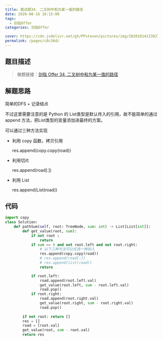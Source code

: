 ```yaml
---
title: 面试题34. 二叉树中和为某一值的路径
date: 2020-08-16 16:15:00
tags: 
  - 剑指Offer
categories: 剑指Offer

cover: https://cdn.jsdelivr.net/gh/PPsteven/pictures/img/20201014133927.png
permalink: /pages/c0c36d/
---
```


## 题目描述

> 做题链接：[剑指 Offer 34. 二叉树中和为某一值的路径](https://leetcode-cn.com/problems/er-cha-shu-zhong-he-wei-mou-yi-zhi-de-lu-jing-lcof/)
>

<!--more-->

## 解题思路

简单的DFS + 记录结点

不过这里需要注意的是 Python 的 List类型是默认传入的引用，故不能简单的通过 append 方法，把List类型的变量添加进最终的方案。

可以通过三种方法实现

-  利用 copy 函数，拷贝引用

   res.append(copy.copy(road))

- 利用切片

   res.append(road[:])

- 利用 List

  res.append(List(road))

## 代码

```python
import copy
class Solution:
    def pathSum(self, root: TreeNode, sum: int) -> List[List[int]]:
        def get_value(root, sum):
            if not root : 
                return
            if sum == 0 and not root.left and not root.right:
                # 以下三种方法可以任选一种加入 
                res.append(copy.copy(road))
                # res.append(road[:])
                # res.append(list(road)) 
                return 

            if root.left:
                road.append(root.left.val)
                get_value(root.left, sum - root.left.val)
                road.pop()
            if root.right:
                road.append(root.right.val)
                get_value(root.right, sum - root.right.val)
                road.pop()
            
        if not root: return []
        res = []
        road = [root.val]
        get_value(root, sum - root.val)
        return res
```
